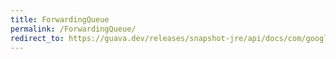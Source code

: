 ```yaml
---
title: ForwardingQueue
permalink: /ForwardingQueue/
redirect_to: https://guava.dev/releases/snapshot-jre/api/docs/com/google/common/collect/ForwardingQueue.html
---
```

